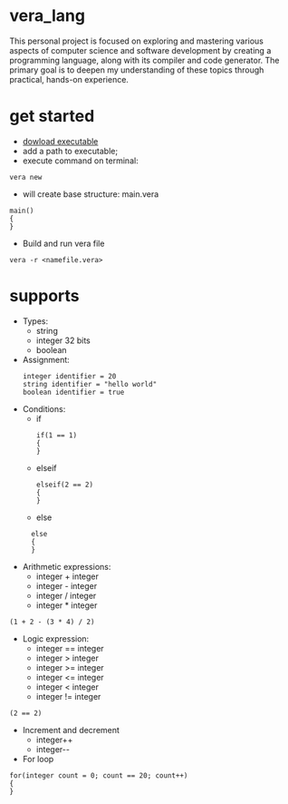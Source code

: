 # vera_lang
This personal project is focused on exploring and mastering various aspects of computer science and software development by creating a programming language, along with its compiler and code generator. The primary goal is to deepen my understanding of these topics through practical, hands-on experience.

# get started
  - [dowload executable](https://github.com/Igor-de-Araujo-Alvarenga/vera_lang/commit/092eb984eb4c632330e415102be18f0aeb7387e2#diff-f296c65b241bc9f3b18c699d27ec0fb4edf8981a42e2c3b19848a535d92ffea1)
  - add a path to executable;
  - execute command on terminal: 
```
vera new
```
  - will create base structure: main.vera
```
main()
{
}
```
- Build and run vera file
```
vera -r <namefile.vera>
```

# supports
- Types:
  - string
  - integer 32 bits
  - boolean
- Assignment:
  ```
  integer identifier = 20
  string identifier = "hello world"
  boolean identifier = true
  ```
- Conditions:
  - if
    ```
    if(1 == 1)
    {
    }
    ```
  - elseif
    ```
    elseif(2 == 2)
    {
    }
    ```
  - else
  ```
    else
    {
    }
  ```
- Arithmetic expressions:
  - integer + integer
  - integer - integer
  - integer / integer
  - integer * integer
```
(1 + 2 - (3 * 4) / 2)
```
- Logic expression:
  - integer == integer
  - integer > integer
  - integer >= integer
  - integer <= integer
  - integer < integer
  - integer != integer  
```
(2 == 2)
```
- Increment and decrement
  - integer++
  - integer--
- For loop
```
for(integer count = 0; count == 20; count++)
{
}
```
